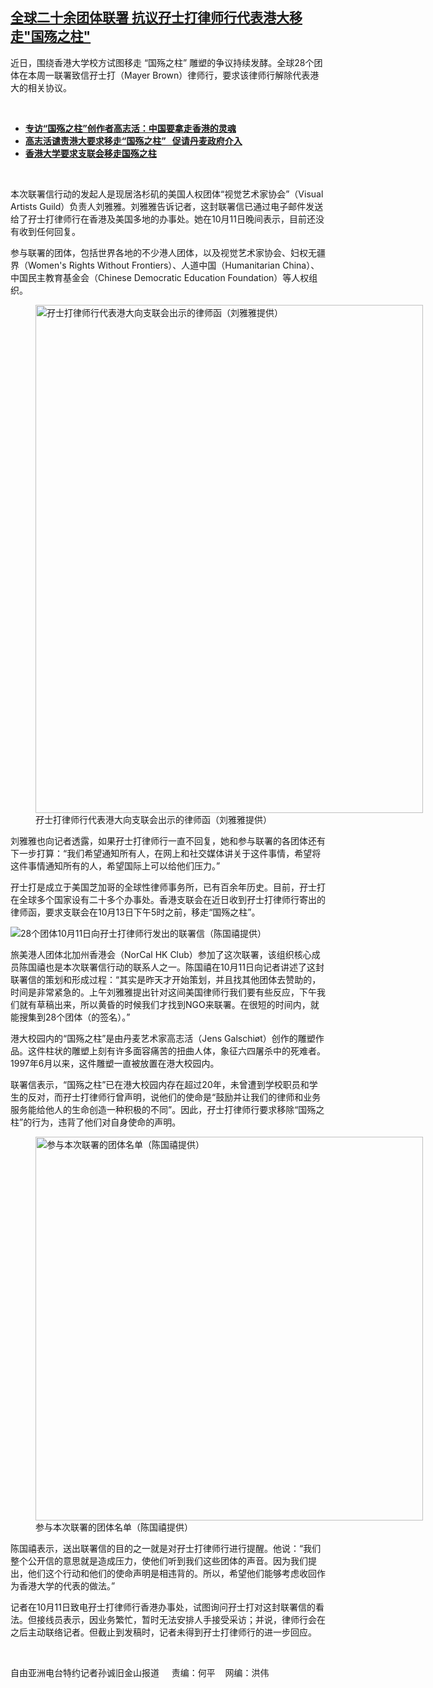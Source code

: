 <!--1634067600000-->
[全球二十余团体联署     抗议孖士打律师行代表港大移走"国殇之柱"](https://www.rfa.org/mandarin/yataibaodao/sc2-10122021134254.html)
------

<p></p><p>近日，围绕香港大学校方试图移走 <span>“</span><span>国殇之柱</span><span>” </span><span>雕塑的争议持续发酵。全球</span><span>28</span><span>个团体在本周一联署致信孖士打（</span><span>Mayer Brown</span><span>）律师行，要求该律师行解除代表港大的相关协议。</span></p><p><br/></p><ul><li><a href="https://www.rfa.org/mandarin/yataibaodao/gangtai/al-10122021133533.html"><strong>专访“国殇之柱”创作者高志活：中国要拿走香港的灵魂</strong></a></li><li><a href="https://www.rfa.org/mandarin/Xinwen/1-10092021112427.html"><strong>高志活谴责港大要求移走“国殇之柱”   促请丹麦政府介入</strong></a></li><li><strong><a href="https://www.rfa.org/mandarin/Xinwen/wul1008c-10082021071326.html">香港大学要求支联会移走国殇之柱</a></strong></li></ul><p><br/></p><p>本次联署信行动的发起人是现居洛杉矶的美国人权团体<span>“</span><span>视觉艺术家协会</span><span>”</span><span>（</span><span>Visual Artists Guild</span><span>）负责人刘雅雅。刘雅雅告诉记者，这封联署信已通过电子邮件发送给了孖士打律师行在香港及美国多地的办事处。她在</span><span>10</span><span>月</span><span>11</span><span>日晚间表示，目前还没有收到任何回复。</span></p><p><span>参与联署的团体，包括世界各地的不少港人团体，以及视觉艺术家协会、妇权无疆界（</span><span>Women's Rights Without Frontiers</span><span>）、人道中国（</span><span>Humanitarian China</span><span>）、中国民主教育基金会（</span><span>Chinese Democratic Education Foundation</span><span>）等人权组织。</span></p><p><span><figure class="image-richtext image-inline captioned" style="width:620px;"><img alt="孖士打律师行代表港大向支联会出示的律师函（刘雅雅提供）" height="813" src="https://www.rfa.org/mandarin/yataibaodao/sc2-10122021134254.html/m1012-sc2.jpg/@@images/c1f610eb-706a-4e6d-bfee-84092a566346.jpeg" title="M1012-SC2.jpg" width="620"/><figcaption class="image-caption">孖士打律师行代表港大向支联会出示的律师函（刘雅雅提供）</figcaption><small></small></figure></span></p><p><span>刘雅雅也向记者透露，如果孖士打律师行一直不回复，她和参与联署的各团体还有下一步打算：</span><span>“</span><span>我们希望通知所有人，在网上和社交媒体讲关于这件事情，希望将这件事情通知所有的人，希望国际上可以给他们压力。</span><span>”</span></p><p><span>孖士打是成立于美国芝加哥的全球性律师事务所，已有百余年历史。目前，孖士打在全球多个国家设有二十多个办事处。香港支联会在近日收到孖士打律师行寄出的律师函，要求支联会在</span><span>10</span><span>月</span><span>13</span><span>日下午</span><span>5</span><span>时之前，移走</span><span>“</span><span>国殇之柱</span><span>”</span><span>。</span></p><p><span><img alt="28个团体10月11日向孖士打律师行发出的联署信（陈国禧提供）" class="image-richtext image-inline" src="https://www.rfa.org/mandarin/yataibaodao/sc2-10122021134254.html/m1012-sc3.jpg" title="M1012-SC3.JPG"/></span></p><p><span>旅美港人团体北加州香港会（</span><span>NorCal HK Club</span><span>）参加了这次联署，该组织核心成员陈国禧也是本次联署信行动的联系人之一。陈国禧在</span><span>10</span><span>月</span><span>11</span><span>日向记者讲述了这封联署信的策划和形成过程：</span><span>“</span><span>其实是昨天才开始策划，并且找其他团体去赞助的，时间是非常紧急的。上午刘雅雅提出针对这间美国律师行我们要有些反应，下午我们就有草稿出来，所以黄昏的时候我们才找到</span><span>NGO</span><span>来联署。在很短的时间内，就能搜集到</span><span>28</span><span>个团体（的签名）。</span><span>”</span></p><p><span>港大校园内的</span><span>“</span><span>国殇之柱</span><span>”</span><span>是由丹麦艺术家高志活（</span><span>Jens Galschiøt</span><span>）创作的雕塑作品。这件柱状的雕塑上刻有许多面容痛苦的扭曲人体，象征六四屠杀中的死难者。</span><span>1997</span><span>年</span><span>6</span><span>月以来，这件雕塑一直被放置在港大校园内。</span></p><p><span>联署信表示，</span><span>“</span><span>国殇之柱</span><span>”</span><span>已在港大校园内存在超过</span><span>20</span><span>年，未曾遭到学校职员和学生的反对，而孖士打律师行曾声明，说他们的使命是</span><span>“</span><span>鼓励并让我们的律师和业务服务能给他人的生命创造一种积极的不同</span><span>”</span><span>。因此，孖士打律师行要求移除</span><span>“</span><span>国殇之柱</span><span>”</span><span>的行为，违背了他们对自身使命的声明。</span></p><p><span><figure class="image-richtext image-inline captioned" style="width:620px;"><img alt="参与本次联署的团体名单（陈国禧提供）" height="614" src="https://www.rfa.org/mandarin/yataibaodao/sc2-10122021134254.html/m1012-sc4.jpg/@@images/7406a8f4-cf24-4848-b0aa-fcfc151dcdd1.jpeg" title="M1012-SC4.JPG" width="620"/><figcaption class="image-caption">参与本次联署的团体名单（陈国禧提供）</figcaption><small></small></figure></span></p><p><span>陈国禧表示，送出联署信的目的之一就是对孖士打律师行进行提醒。他说：</span><span>“</span><span>我们整个公开信的意思就是造成压力，使他们听到我们这些团体的声音。因为我们提出，他们这个行动和他们的使命声明是相违背的。所以，希望他们能够考虑收回作为香港大学的代表的做法。</span><span>”</span></p><p><span>记者在</span><span>10</span><span>月</span><span>11</span><span>日致电孖士打律师行香港办事处，试图询问孖士打对这封联署信的看法。但接线员表示，因业务繁忙，暂时无法安排人手接受采访；并说，律师行会在之后主动联络记者。但截止到发稿时，记者未得到孖士打律师行的进一步回应。</span></p><p><br/></p><p><span>自由亚洲电台特约记者孙诚旧金山报道     责编：何平    网编：洪伟<br/></span></p>

